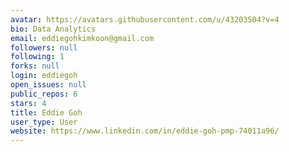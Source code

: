 ```yaml
---
avatar: https://avatars.githubusercontent.com/u/43203504?v=4
bio: Data Analytics
email: eddiegohkimkoon@gmail.com
followers: null
following: 1
forks: null
login: eddiegoh
open_issues: null
public_repos: 6
stars: 4
title: Eddie Goh
user_type: User
website: https://www.linkedin.com/in/eddie-goh-pmp-74011a96/
---
```

